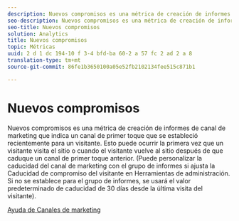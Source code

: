 ```yaml
---
description: Nuevos compromisos es una métrica de creación de informes de canal de marketing que indica un canal de primer toque que se estableció recientemente para un visitante. Esto puede ocurrir la primera vez que un visitante visita el sitio o cuando el visitante vuelve al sitio después de que caduque un canal de primer toque anterior. (Puede personalizar la caducidad del canal de marketing con el grupo de informes si ajusta la Caducidad de compromiso del visitante en Herramientas de administración. Si no se establece para el grupo de informes, se usará el valor predeterminado de caducidad de 30 días desde la última visita del visitante).
seo-description: Nuevos compromisos es una métrica de creación de informes de canal de marketing que indica un canal de primer toque que se estableció recientemente para un visitante. Esto puede ocurrir la primera vez que un visitante visita el sitio o cuando el visitante vuelve al sitio después de que caduque un canal de primer toque anterior. (Puede personalizar la caducidad del canal de marketing con el grupo de informes si ajusta la Caducidad de compromiso del visitante en Herramientas de administración. Si no se establece para el grupo de informes, se usará el valor predeterminado de caducidad de 30 días desde la última visita del visitante).
seo-title: Nuevos compromisos
solution: Analytics
title: Nuevos compromisos
topic: Métricas
uuid: 2 d 1 dc 194-10 f 3-4 bfd-ba 60-2 a 57 fc 2 ad 2 a 8
translation-type: tm+mt
source-git-commit: 86fe1b3650100a05e52fb2102134fee515c871b1

---
```



# Nuevos compromisos

Nuevos compromisos es una métrica de creación de informes de canal de marketing que indica un canal de primer toque que se estableció recientemente para un visitante. Esto puede ocurrir la primera vez que un visitante visita el sitio o cuando el visitante vuelve al sitio después de que caduque un canal de primer toque anterior. (Puede personalizar la caducidad del canal de marketing con el grupo de informes si ajusta la Caducidad de compromiso del visitante en Herramientas de administración. Si no se establece para el grupo de informes, se usará el valor predeterminado de caducidad de 30 días desde la última visita del visitante).

[Ayuda de Canales de marketing](https://marketing.adobe.com/resources/help/en_US/mchannel/)
